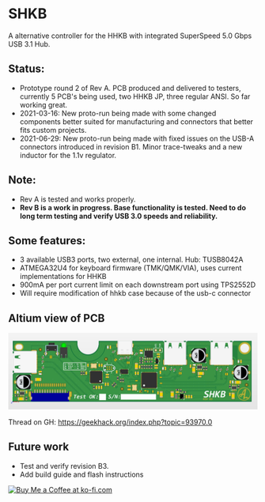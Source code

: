 # SHKB
A alternative controller for the HHKB with integrated SuperSpeed 5.0 Gbps USB 3.1 Hub.

## Status:
- Prototype round 2 of Rev A. PCB produced and delivered to testers, currently 5 PCB's being used, two HHKB JP, three regular ANSI. So far working great.
- 2021-03-16: New proto-run being made with some changed components better suited for manufacturing and connectors that better fits custom projects.
- 2021-06-29: New proto-run being made with fixed issues on the USB-A connectors introduced in revision B1. Minor trace-tweaks and a new inductor for the 1.1v regulator.

## **Note:**
- Rev A is tested and works properly.
- **Rev B is a work in progress. Base functionality is tested. Need to do long term testing and verify USB 3.0 speeds and reliability.**

## Some features:
- 3 available USB3 ports, two external, one internal. Hub: TUSB8042A
- ATMEGA32U4 for keyboard firmware (TMK/QMK/VIA), uses current implementations for HHKB
- 900mA per port current limit on each downstream port using TPS2552D
- Will require modification of hhkb case because of the usb-c connector

## Altium view of PCB
![alt text](./readme-images/rev_b3.jpg "Altium 3D")

Thread on GH: https://geekhack.org/index.php?topic=93970.0

## Future work
- Test and verify revision B3.
- Add build guide and flash instructions

<a href='https://ko-fi.com/4pplet' target='_blank'><img height='35' style='border:0px;height:46px;' src='https://az743702.vo.msecnd.net/cdn/kofi3.png?v=0' border='0' alt='Buy Me a Coffee at ko-fi.com' />
